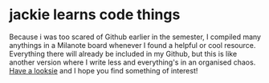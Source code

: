 # jackie learns code things

Because i was too scared of Github earlier in the semester, I compiled many anythings in a Milanote board whenever I found a helpful or cool resource. Everything there will already be included in my Github, but this is like another version where I write less and everything's in an organised chaos. [Have a looksie](https://app.milanote.com/1K8HVt1SIiPR8B?p=hN70IwOtzhJ) and I hope you find something of interest!
